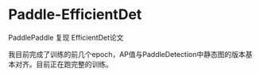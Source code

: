 # Paddle-EfficientDet

PaddlePaddle 复现 EfficientDet论文

我目前完成了训练的前几个epoch，AP值与PaddleDetection中静态图的版本基本对齐。目前正在跑完整的训练。
